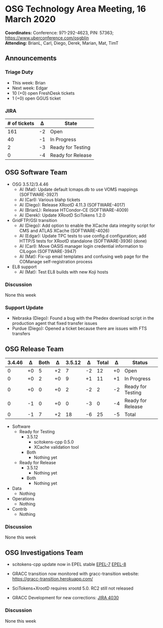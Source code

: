 # OSG Technology Area Meeting, 16 March 2020

**Coordinates:** Conference: 971-292-4623, PIN: 57363; <https://www.uberconference.com/osgblin>  
**Attending:** BrianL, Carl, Diego, Derek, Marian, Mat, TimT


## Announcements


### Triage Duty

-   This week: Brian
-   Next week: Edgar
-   10 (+0) open FreshDesk tickets
-   1 (+0) open GGUS ticket


### JIRA

| # of tickets | &Delta; | State             |
|------------ |------- |----------------- |
| 161          | -2      | Open              |
| 40           | -1      | In Progress       |
| 2            | -3      | Ready for Testing |
| 0            | -4      | Ready for Release |


## OSG Software Team

-   OSG 3.5.12/3.4.46  
    -   AI (Mat): Update default lcmaps.db to use VOMS mappings (SOFTWARE-3927)
    -   AI (Carl): Various blahp tickets
    -   AI (Diego): Release XRootD 4.11.3 (SOFTWARE-4017)
    -   AI (BrianL): Release HTCondor-CE (SOFTWARE-4009)
    -   AI (Derek): Update XRootD SciTokens 1.2.0
-   GridFTP/GSI transition  
    -   AI (Diego): Add option to enable the XCache data integrity script for CMS and ATLAS XCache (SOFTWARE-4026)
    -   AI (Edgar): Update TPC tests to use config.d configuration; add HTTP/S tests for XRootD standalone (SOFTWARE-3936)  (done)
    -   AI (Carl): Move OASIS manager login credential information to CILogon (SOFTWARE-3947)
    -   AI (Mat): Fix-up email templates and confusing web page for the COManage self-registration process
-   EL8 support  
    -   AI (Mat): Test EL8 builds with new Koji hosts


### Discussion

None this week  


### Support Update

-   Nebraska (Diego): Found a bug with the Phedex download script in the production agent that fixed transfer issues
-   Purdue (Diego): Opened a ticket because there are issues with FTS transfers


## OSG Release Team

| 3.4.46 | &Delta; | Both | &Delta; | 3.5.12 | &Delta; | Total | &Delta; | Status            |
| ------ | ------- | ---- | ------- | ------ | ------- | ----- | ------- | ----------------- |
| 0      | +0      | 5    | +2      | 7      | -2      | 12    | +0      | Open              |
| 0      | +0      | 2    | +0      | 9      | +1      | 11    | +1      | In Progress       |
| 0      | +0      | 0    | +0      | 2      | -2      | 2     | -2      | Ready for Testing |
| 0      | -1      | 0    | +0      | 0      | -3      | 0     | -4      | Ready for Release |
| 0      | -1      | 7    | +2      | 18     | -6      | 25    | -5      | Total             |

-   Software  
    -   Ready for Testing  
        -   3.5.12  
            -   scitokens-cpp 0.5.0
            -   XCache validation tool
        -   Both  
            -   Nothing yet
    -   Ready for Release  
        -   3.5.12  
            -   Nothing yet
        -   Both  
            -   Nothing yet
-   Data  
    -   Nothing
-   Operations  
    -   Nothing
-   Contrib  
    -   Nothing

### Discussion

None this week  


## OSG Investigations Team

-   scitokens-cpp update now in EPEL stable [EPEL-7](https://bodhi.fedoraproject.org/updates/FEDORA-EPEL-2020-d247b5382c) [EPEL-8](https://bodhi.fedoraproject.org/updates/FEDORA-EPEL-2020-fe044f4a01)

-   GRACC transition now monitored with gracc-transition website: <https://gracc-transition.herokuapp.com/>
-   SciTokens+XrootD requires xrootd 5.0.  RC2 still not released
-   GRACC Development for new corrections: [JIRA 4030](https://opensciencegrid.atlassian.net/browse/SOFTWARE-4030)


### Discussion

None this week
